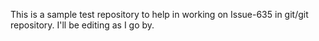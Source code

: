 This is a sample test repository to help in working on Issue-635 in git/git repository. I'll be editing as I go by.
